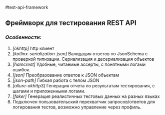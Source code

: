 #test-api-framework
## Фреймворк для тестирования REST API

### *Особенности:*

1. *[okhttp]* http клиент
2. *[kotlinx-serialization-json]* Валидация ответов по JsonSchema с проверкой типизации. Сериализация и десериализация объектов
3. *[hamcrest]* Удобные, читаемые ассерты, с понятными логами ошибок.
4. *[json]* Преобразование ответов к JSON объектам
5. *[json-path]* Гибкая работа с телом JSON 
6. *[allure-okhttp3]* Генерация отчета по результатам тестирования, с шагами и приложенными логами.
7. *[faker]* Генерация реалистичных тестовых данных на разных языках
8. Подключен пользовательский перехватчик запросов/ответов для логирования тестов, возможно управление через профиль.



